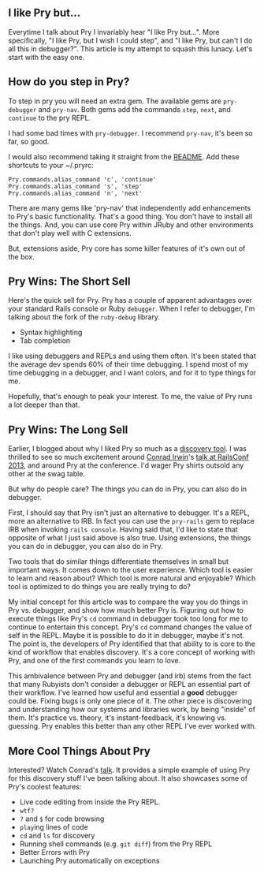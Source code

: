 ## I like Pry but…

Everytime I talk about Pry I invariably hear "I like Pry but…". More specifically, "I like Pry, but I wish I could step", and "I like Pry, but can't I do all this in debugger?". This article is my attempt to squash this lunacy. Let's start with the easy one.

## How do you step in Pry?

To step in pry you will need an extra gem. The available gems are `pry-debugger` and `pry-nav`. Both gems add the commands `step`, `next`, and `continue` to the pry REPL. 

I had some bad times with `pry-debugger`. I recommend `pry-nav`, it's been so far, so good. 

I would also recommend taking it straight from the [README](https://github.com/nixme/pry-nav). Add these shortcuts to your ~/.pryrc:

    Pry.commands.alias_command 'c', 'continue'
    Pry.commands.alias_command 's', 'step'
    Pry.commands.alias_command 'n', 'next'

There are many gems like 'pry-nav' that independently add enhancements to Pry's basic functionality. That's a good thing. You don't have to install all the things. And, you can use core Pry within JRuby and other environments that don't play well with C extensions.

But, extensions aside, Pry core has some killer features of it's own out of the box.

## Pry Wins: The Short Sell

Here's the quick sell for Pry. Pry has a couple of apparent advantages over your standard Rails console or Ruby `debugger`. When I refer to debugger, I'm talking about the fork of the `ruby-debug` library.
 
- Syntax highlighting
- Tab completion

I like using debuggers and REPLs and using them often. It's been stated that the average dev spends 60% of their time debugging. I spend most of my time debugging in a debugger, and I want colors, and for it to type things for me.

Hopefully, that's enough to peak your interest. To me, the value of Pry runs a lot deeper than that.

## Pry Wins: The Long Sell

Earlier, I blogged about why I liked Pry so much as a [discovery tool](http://gaslight.co/blog/pryme-time). I was thrilled to see so much excitement around [Conrad Irwin](https://twitter.com/conradirwin)'s [talk at RailsConf 2013](http://www.youtube.com/watch?v=jDXsEzOHb2M), and around Pry at the conference. I'd wager Pry shirts outsold any other at the swag table.

But why do people care? The things you can do in Pry, you can also do in debugger.

First, I should say that Pry isn't just an alternative to debugger. It's a REPL, more an alternative to IRB. In fact you can use the `pry-rails` gem to replace IRB when invoking `rails console`. Having said that, I'd like to state that opposite of what I just said above is also true. Using extensions, the things you can do in debugger, you can also do in Pry. 

Two tools that do similar things differentiate themselves in small but important ways. It comes down to the user experience. Which tool is easier to learn and reason about? Which tool is more natural and enjoyable? Which tool is optimized to do things you are really trying to do?

My initial concept for this article was to compare the way you do things in Pry vs. debugger, and show how much better Pry is. Figuring out how to execute things like Pry's `cd` command in debugger took too long for me to continue to entertain this concept. Pry's `cd` command changes the value of self in the REPL. Maybe it is possible to do it in debugger, maybe it's not. The point is, the developers of Pry identified that that ability to is core to the kind of workflow that enables discovery. It's a core concept of working with Pry, and one of the first commands you learn to love.

This ambivalence between Pry and debugger (and irb) stems from the fact that many Rubyists don't consider a debugger or REPL an essential part of their workflow. I've learned how useful and essential a **good** debugger could be. Fixing bugs is only one piece of it. The other piece is discovering and understanding how our systems and libraries work, by being "inside" of them. It's practice vs. theory, it's instant-feedback, it's knowing vs. guessing. Pry enables this better than any other REPL I've ever worked with.
 
## More Cool Things About Pry

Interested? Watch Conrad's [talk](http://www.youtube.com/watch?v=jDXsEzOHb2M). It provides a simple example of using Pry for this discovery stuff I've been talking about. It also showcases some of Pry's coolest features:

 - Live code editing from inside the Pry REPL. 
 - `wtf?`
 - `?` and `$` for code browsing 
 - `play`ing lines of code
 - `cd` and `ls` for discovery
 - Running shell commands (e.g. `git diff`) from the Pry REPL
 - Better Errors with Pry
 - Launching Pry automatically on exceptions
